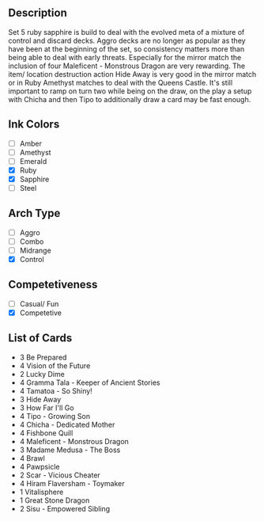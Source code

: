 ## Description

Set 5 ruby sapphire is build to deal with the evolved meta of a mixture of control and discard decks. Aggro decks are no longer as popular as they have been at the beginning of the set, so consistency matters more than being able to deal with early threats. Especially for the mirror match the inclusion of four Maleficent - Monstrous Dragon are very rewarding. The item/ location destruction action Hide Away is very good in the mirror match or in Ruby Amethyst matches to deal with the Queens Castle. It's still important to ramp on turn two while being on the draw, on the play a setup with Chicha and then Tipo to additionally draw a card may be fast enough.

## Ink Colors

- [ ] Amber
- [ ] Amethyst
- [ ] Emerald
- [x] Ruby
- [x] Sapphire
- [ ] Steel

## Arch Type

- [ ] Aggro
- [ ] Combo
- [ ] Midrange
- [x] Control

## Competetiveness

- [ ] Casual/ Fun
- [x] Competetive

## List of Cards

- 3 Be Prepared
- 4 Vision of the Future
- 2 Lucky Dime
- 4 Gramma Tala - Keeper of Ancient Stories
- 4 Tamatoa - So Shiny!
- 3 Hide Away
- 3 How Far I'll Go
- 4 Tipo - Growing Son
- 4 Chicha - Dedicated Mother
- 4 Fishbone Quill
- 4 Maleficent - Monstrous Dragon
- 3 Madame Medusa - The Boss
- 4 Brawl
- 4 Pawpsicle
- 2 Scar - Vicious Cheater
- 4 Hiram Flaversham - Toymaker
- 1 Vitalisphere
- 1 Great Stone Dragon
- 2 Sisu - Empowered Sibling
